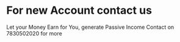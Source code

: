 <!DOCTYPE html>
<html>
<head>
<title>Zerodha Dehradun</title>
</head>
<body>

<h1>For new Account contact us</h1>
<p>Let your Money Earn for You, generate Passive Income
Contact on 7830502020 for more</p>

</body>
</html>
